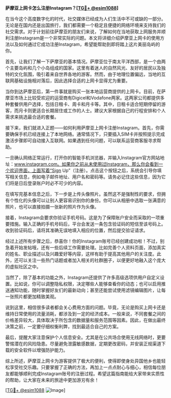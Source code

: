 **萨摩亚上网卡怎么注册Instagram？[[TG💪+ @esim1088](https://t.me/s/esim1088)]**

在当今这个高度数字化的时代，社交媒体已经成为人们生活中不可或缺的一部分。无论是在国内还是出国旅行，我们都需要一个稳定且便捷的网络环境来支持我们的社交需求。对于计划前往萨摩亚的朋友们来说，了解如何在当地获取上网服务并顺利注册Instagram是一个非常实际的问题。本文将详细介绍萨摩亚上网卡的使用方法以及如何通过它成功注册Instagram，希望能帮助到即将踏上这片美丽岛屿的你。

首先，让我们了解一下萨摩亚的基本情况。萨摩亚位于南太平洋西部，是一个由两个主要岛屿和几个小岛组成的国家。这里有着迷人的自然风光、友好的居民以及独特的文化氛围，吸引着来自世界各地的游客。然而，由于地理位置偏远，当地的互联网基础设施相对落后，因此选择合适的上网卡显得尤为重要。

当你到达萨摩亚后，第一件事就是购买一张本地运营商提供的上网卡。目前，在萨摩亚市场上比较受欢迎的运营商有Digicel和Vodafone两家。这两家公司都提供多种套餐供用户选择，包括日租卡、周卡和月卡等。其中，日租卡适合短期停留的游客，而月卡则更适合长期居住或工作的人士。建议大家根据自己的行程安排和个人需求来挑选最合适的套餐。

接下来，我们就进入正题——如何利用萨摩亚上网卡注册Instagram。首先，你需要确保手机已经连接上了本地网络。通常情况下，只要插入SIM卡并按照提示完成激活步骤即可自动接入互联网。如果遇到任何问题，可以联系运营商客服寻求帮助。

一旦确认网络正常运行，打开你的智能手机浏览器，并输入Instagram官方网站地址：www.instagram.com。如果你之前从未使用过Instagram，那么你会看到一个欢迎界面，上面写着“Sign Up”（注册）。点击这个按钮之后，系统会引导你填写相关信息，例如电子邮件地址、用户名和密码等。请务必记住这些信息，因为它们将是日后登录账户时必不可少的内容。

在填写完基本信息之后，下一步是上传头像照片。虽然这不是强制性的要求，但拥有个性化的头像可以让别人更容易识别你的身份。你可以从相册中选取一张满意的照片，也可以直接拍摄一张新的照片作为头像。

接着，Instagram会要求你验证手机号码。这是为了保障账户安全而采取的一项重要措施。输入正确的手机号码后，平台会发送一条包含验证码的短信至该号码上。收到验证码后，请将其准确无误地填入相应的位置，然后提交验证请求。

经过上述所有步骤之后，恭喜你！你的Instagram账号已经创建成功啦！不过，别急着开始发帖哦，还有一些后续工作需要处理。比如完善个人资料页面，添加真实的姓名、职业描述以及兴趣爱好等内容，这样有助于提高其他用户的关注度。此外，还可以关注一些热门话题或者加入相关的社群圈子，以便更好地融入这个庞大的虚拟社区之中。

当然了，除了基本的功能之外，Instagram还提供了许多高级选项供用户自定义设置。比如说，你可以调整隐私权限，决定哪些人能够查看你的动态；也可以启用推送通知功能，随时掌握好友们的最新动向；甚至还能尝试使用滤镜编辑图片，让每一张照片都更加精致美观。

说到这里，相信很多读者都会关心费用方面的问题。毕竟，无论是购买上网卡还是维持日常使用的流量消耗，都涉及到一定的经济成本。一般来说，不同套餐之间的价格差异较大，具体取决于所包含的数据量和服务范围等因素。因此，在做出最终决策之前，一定要仔细权衡利弊，找到最适合自己的方案。

最后，提醒大家注意保护个人信息安全。尤其是在公共场合使用无线网络时，更要警惕潜在的风险隐患。尽量避免泄露敏感数据，定期更改密码，并安装正规渠道下载的安全软件以增强防护能力。

综上所述，萨摩亚上网卡为游客提供了极大的便利，使得即使身处异国他乡也能轻松享受社交乐趣。只要掌握了正确的方法，再加上一点点耐心与细心，相信每位朋友都能够顺利完成Instagram账号的注册过程。希望这篇指南能给大家带来实质性的帮助，让大家在未来的旅途中更加游刃有余！

[[TG💪+ @esim1088](https://t.me/s/esim1088) ![Image](https://i.postimg.cc/4NQfJmqS/Snipaste-2025-05-13-00-14-12.png)]